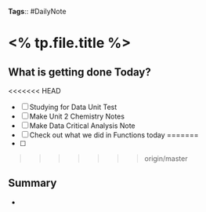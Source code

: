 **Tags**:: #DailyNote

# <% tp.file.title %>
## What is getting done Today?
<<<<<<< HEAD
- [ ] Studying for Data Unit Test
- [ ] Make Unit 2 Chemistry Notes
- [ ] Make Data Critical Analysis Note
- [ ] Check out what we did in Functions today
=======
- [ ] 
>>>>>>> origin/master

## Summary
- 